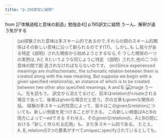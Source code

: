 ```yaml
---
title: "p.195訳文に疑問"
---
```


from [[「体験過程と意味の創造」勉強会4]]
p.195訳文に疑問
うーん、解釈が違う気がする
> (ja)経験された意味は多スキーム的であるので,それらの間のスキーム的関 係はその新しい意味に沿って創られるのです(17)。 しかし,も し我々がある特定《説明》された関係から始めようとするなら,そ うした関係の一つの実例は, Aと Bというような同じように特定 《説明》された,他の二つの意味の間で創 造されなければならないのです。
> (en)Since experienced meanings are multischematic, the schematic relation between them is created along with the new meaning. But suppose we begin with a given specified relationship, an instance of which is to be created between two other also specified meanings, A and B.
![image](https://gyazo.com/0eb54cbd445d75d7b558233d652c6c5f/thumb/1000)
うーん、先を読もう。
訳文から消えてるけど、前半はrelationがcreateされる場合であって、後者はgivenな場合だと思う。次の文章もgivenな関係の話。
経験の多スキーム的性質によって、我々はこのgivenなrelationについても、新しい側面を見つけることができる。
この新しい側面はAとBの両方によって〜edできる
それゆえ、そのgivenなrelationの、AとBの間における「新しく作られる応用」も、また多スキーム的である。
たとえ、A, B, relationの3つの要素がすべてuniqueにspecifyされているとしても。
